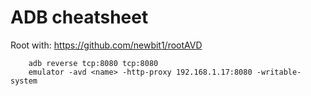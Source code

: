 # ADB cheatsheet

Root with: https://github.com/newbit1/rootAVD

```
    adb reverse tcp:8080 tcp:8080
    emulator -avd <name> -http-proxy 192.168.1.17:8080 -writable-system
```
